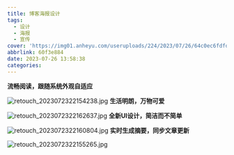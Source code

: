 ```yaml
---
title: 博客海报设计
tags:
  - 设计
  - 海报
  - 宣传
cover: 'https://img01.anheyu.com/useruploads/224/2023/07/26/64c0ec6fdfdde.jpg'
abbrlink: 60f3e884
date: 2023-07-26 13:58:38
categories:
---
```

**流畅阅读，跟随系统外观自适应**

![retouch_2023072322154238.jpg](https://img01.anheyu.com/useruploads/224/2023/07/24/64bdf395e20cf.jpg)
**生活明朗，万物可爱**

![retouch_2023072322162637.jpg](https://img01.anheyu.com/useruploads/224/2023/07/24/64bdf39603abd.jpg)
**全新UI设计，简洁而不简单**

![retouch_2023072322160804.jpg](https://img01.anheyu.com/useruploads/224/2023/07/24/64bdf395dcb5b.jpg)
**实时生成摘要，同步文章更新**

![retouch_2023072322155265.jpg](https://img01.anheyu.com/useruploads/224/2023/07/24/64bdf395df7b2.jpg)